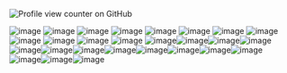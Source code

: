![Profile view counter on GitHub](https://komarev.com/ghpvc/?username=kenvamp&color=blueviolet&style=flat-square&label=veiws:3)                                         


![image](https://64.media.tumblr.com/0fc62d835c9ad3a05ff17c9d92a095be/1b25beaabbbb10ea-81/s100x200/76054941b71a042223daf3a405a8ea0f2eee56aa.webp) ![image](https://64.media.tumblr.com/6f80f2d42d51af9c25b4488d43ae4c67/3d371fb6a0bf727f-11/s100x200/68d264a521d69ddf848c9196fbb7dc7ba327f0af.gifv) ![image](https://64.media.tumblr.com/05f4167b2605bf7f27829aa26ee0fb5d/67c9f3fb6561df82-ca/s100x200/1b3ed29dbee5143ec6a51dd923f3a53be14c1190.pnj) ![image](https://64.media.tumblr.com/f3d42c6a275bbaee952c60386426f842/dc4e169511967bbd-a6/s100x200/332824a9c984cc3e82a5e90739caa9977d85c7a0.pnj) ![image](https://64.media.tumblr.com/f930c5bd84a072bac527e3ff2720bfea/7bcf8e690ce1334a-07/s250x400/5a05274492d3574395f047af398a75064b21f299.pnj) ![image](https://64.media.tumblr.com/a29cd171abcb67f5cae8e75cd4b5831a/979d05fc90493863-1f/s100x200/f002b8fce6a138b2f291c7ab4968d40379312d1c.gifv) ![image](https://64.media.tumblr.com/d4094309a0287eab3487170d452be53b/522eadd975f5d80e-2c/s250x400/b45ca0eb8073a187caa2048986ea59d9c1167622.pnj) ![image](https://64.media.tumblr.com/a20927451e9763bfe862e4afce04d862/522eadd975f5d80e-3c/s250x400/59f28fd68e790ff54acd006c6fd2d3b53e85336f.pnj) ![image](https://64.media.tumblr.com/fea8e55417455ac710bda0c8f24b7c56/0300ad4d2d3fd951-35/s100x200/c7169bf2703d41379c7791bf84d258171b225a60.gifv) ![image](https://64.media.tumblr.com/c16dbc2f380e2696036f30442c1a2742/cd7fba09e864177d-1b/s100x200/f50a672f5efccb1630a2dc653844ba431e4e11b6.gifv) ![image](https://64.media.tumblr.com/7a0ea9cf16e1f0768ae101249170ea35/cd7fba09e864177d-79/s100x200/2640e19fa461576ad69f40aca57ad5ce0ba20265.gifv) ![image](https://64.media.tumblr.com/4417fd8543230cc86695a21bf3638520/16c9d8b26ec7d550-e3/s100x200/26a74f15436d84df73aaa7cbbd2dd56640e3f358.pnj) ![image](https://64.media.tumblr.com/1b3e495603063e5b4b4fe945db383ac9/f943d9fd7896d364-6f/s100x200/b563d97fef3d9a8f7db2d32a3849ff8a82f9a5c5.gifv)![image](https://64.media.tumblr.com/d70dc18a90fb39bd1adc01cca2de65be/86bd00967544e2d5-33/s100x200/79fae9b19d728d36dbefa54231a3550ee8854c50.gifv)![image](https://64.media.tumblr.com/5ed31e48903eeaf1803ed728b426c0b2/f943d9fd7896d364-c9/s250x400/cda3d540b34d9125a3e2c108956aa71fcf966037.pnj)![image](https://64.media.tumblr.com/de68f9a7bab4c617d6ae1ae7c59cd26b/2c56ced0da2eab54-65/s100x200/bf4c80de2eacb546ef3fbe6083d2fbed00352e03.pnj)![image](https://adriansblinkiecollection.neocities.org/stamps/d50.png)![image](https://adriansblinkiecollection.neocities.org/stamps/c10.gif)![image](https://adriansblinkiecollection.neocities.org/stamps/c8.gif)![image](https://adriansblinkiecollection.neocities.org/stamps/k46.png)![image](https://adriansblinkiecollection.neocities.org/b/stamps/hottogostamp.gif)![image](https://adriansblinkiecollection.neocities.org/stamps/e79.gif)![image](https://adriansblinkiecollection.neocities.org/stamps/j1.gif)![image](https://adriansblinkiecollection.neocities.org/stamps/i11.jpg) ![image](https://64.media.tumblr.com/75644947baee2d1d70f1859a310a9344/2935e3e2135798e6-12/s250x400/dc9639ed902bea4dc87ce5d71444c650c986b17b.gifv)![image](https://64.media.tumblr.com/0ec3139b016df05a2f4aae22aca87352/2935e3e2135798e6-ea/s250x400/40523f1aad431063ccf3b9f8ef01bf335c6efa35.gifv)![image](https://64.media.tumblr.com/c8fba4de6d7fa904355a935b587576dc/ec9a82454d52476a-ce/s100x200/ca776bd599568447f9881bceb414c363922afb79.gifv)
